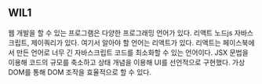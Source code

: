 ## WIL1
웹 개발을 할 수 있는 프로그램은 다양한 프로그래밍 언어가 있다. 리액트 노드js 자바스크립트, 제이쿼리가 있다. 여기서 알아야 할 언어는 리액트가 있다. 리액트는 페이스북에서 만든 언어로 너무 긴 자바스크립트 코드를 최소화할 수 있는 언어이다. JSX 문법을 이용해 코드의 규모를 축소하고 상태 개념을 이용해 UI를 선언적으로 구현했다. 가상 DOM를 통해 DOM 조작을 효율적으로 할 수 있다.